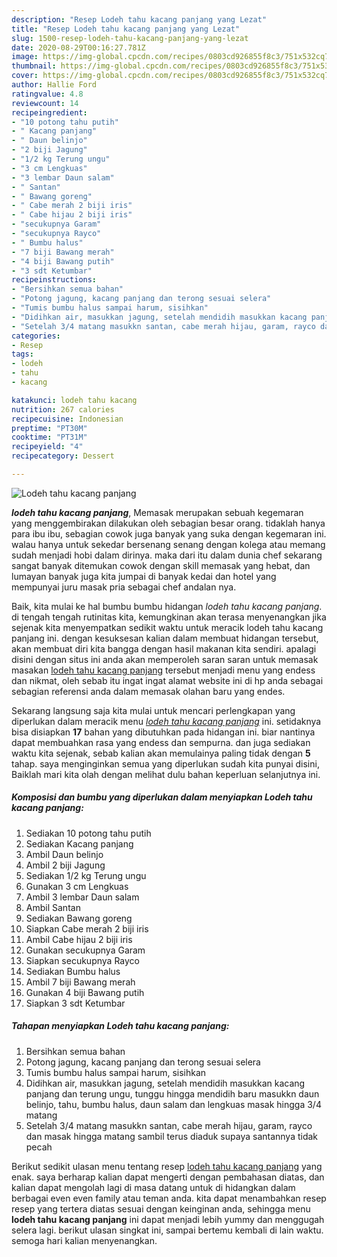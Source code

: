 ```yaml
---
description: "Resep Lodeh tahu kacang panjang yang Lezat"
title: "Resep Lodeh tahu kacang panjang yang Lezat"
slug: 1500-resep-lodeh-tahu-kacang-panjang-yang-lezat
date: 2020-08-29T00:16:27.781Z
image: https://img-global.cpcdn.com/recipes/0803cd926855f8c3/751x532cq70/lodeh-tahu-kacang-panjang-foto-resep-utama.jpg
thumbnail: https://img-global.cpcdn.com/recipes/0803cd926855f8c3/751x532cq70/lodeh-tahu-kacang-panjang-foto-resep-utama.jpg
cover: https://img-global.cpcdn.com/recipes/0803cd926855f8c3/751x532cq70/lodeh-tahu-kacang-panjang-foto-resep-utama.jpg
author: Hallie Ford
ratingvalue: 4.8
reviewcount: 14
recipeingredient:
- "10 potong tahu putih"
- " Kacang panjang"
- " Daun belinjo"
- "2 biji Jagung"
- "1/2 kg Terung ungu"
- "3 cm Lengkuas"
- "3 lembar Daun salam"
- " Santan"
- " Bawang goreng"
- " Cabe merah 2 biji iris"
- " Cabe hijau 2 biji iris"
- "secukupnya Garam"
- "secukupnya Rayco"
- " Bumbu halus"
- "7 biji Bawang merah"
- "4 biji Bawang putih"
- "3 sdt Ketumbar"
recipeinstructions:
- "Bersihkan semua bahan"
- "Potong jagung, kacang panjang dan terong sesuai selera"
- "Tumis bumbu halus sampai harum, sisihkan"
- "Didihkan air, masukkan jagung, setelah mendidih masukkan kacang panjang dan terung ungu, tunggu hingga mendidih baru masukkn daun belinjo, tahu, bumbu halus, daun salam dan lengkuas masak hingga 3/4 matang"
- "Setelah 3/4 matang masukkn santan, cabe merah hijau, garam, rayco dan masak hingga matang sambil terus diaduk supaya santannya tidak pecah"
categories:
- Resep
tags:
- lodeh
- tahu
- kacang

katakunci: lodeh tahu kacang 
nutrition: 267 calories
recipecuisine: Indonesian
preptime: "PT30M"
cooktime: "PT31M"
recipeyield: "4"
recipecategory: Dessert

---
```



![Lodeh tahu kacang panjang](https://img-global.cpcdn.com/recipes/0803cd926855f8c3/751x532cq70/lodeh-tahu-kacang-panjang-foto-resep-utama.jpg)

<b><i>lodeh tahu kacang panjang</i></b>, Memasak merupakan sebuah kegemaran yang menggembirakan dilakukan oleh sebagian besar orang. tidaklah hanya para ibu ibu, sebagian cowok juga banyak yang suka dengan kegemaran ini. walau hanya untuk sekedar bersenang senang dengan kolega atau memang sudah menjadi hobi dalam dirinya. maka dari itu dalam dunia chef sekarang sangat banyak ditemukan cowok dengan skill memasak yang hebat, dan lumayan banyak juga kita jumpai di banyak kedai dan hotel yang mempunyai juru masak pria sebagai chef andalan nya.



Baik, kita mulai ke hal bumbu bumbu hidangan <i>lodeh tahu kacang panjang</i>. di tengah tengah rutinitas kita, kemungkinan akan terasa menyenangkan jika sejenak kita menyempatkan sedikit waktu untuk meracik lodeh tahu kacang panjang ini. dengan kesuksesan kalian dalam membuat hidangan tersebut, akan membuat diri kita bangga dengan hasil makanan kita sendiri. apalagi disini dengan situs ini anda akan memperoleh saran saran untuk memasak masakan <u>lodeh tahu kacang panjang</u> tersebut menjadi menu yang endess dan nikmat, oleh sebab itu ingat ingat alamat website ini di hp anda sebagai sebagian referensi anda dalam memasak olahan baru yang endes.


Sekarang langsung saja kita mulai untuk mencari perlengkapan yang diperlukan dalam meracik menu <u><i>lodeh tahu kacang panjang</i></u> ini. setidaknya bisa disiapkan <b>17</b> bahan yang dibutuhkan pada hidangan ini. biar nantinya dapat membuahkan rasa yang endess dan sempurna. dan juga sediakan waktu kita sejenak, sebab kalian akan memulainya paling tidak dengan <b>5</b> tahap. saya menginginkan semua yang diperlukan sudah kita punyai disini, Baiklah mari kita olah dengan melihat dulu bahan keperluan selanjutnya ini.

<!--inarticleads1-->

##### Komposisi dan bumbu yang diperlukan dalam menyiapkan Lodeh tahu kacang panjang:

1. Sediakan 10 potong tahu putih
1. Sediakan  Kacang panjang
1. Ambil  Daun belinjo
1. Ambil 2 biji Jagung
1. Sediakan 1/2 kg Terung ungu
1. Gunakan 3 cm Lengkuas
1. Ambil 3 lembar Daun salam
1. Ambil  Santan
1. Sediakan  Bawang goreng
1. Siapkan  Cabe merah 2 biji iris
1. Ambil  Cabe hijau 2 biji iris
1. Gunakan secukupnya Garam
1. Siapkan secukupnya Rayco
1. Sediakan  Bumbu halus
1. Ambil 7 biji Bawang merah
1. Gunakan 4 biji Bawang putih
1. Siapkan 3 sdt Ketumbar




<!--inarticleads2-->

##### Tahapan menyiapkan Lodeh tahu kacang panjang:

1. Bersihkan semua bahan
1. Potong jagung, kacang panjang dan terong sesuai selera
1. Tumis bumbu halus sampai harum, sisihkan
1. Didihkan air, masukkan jagung, setelah mendidih masukkan kacang panjang dan terung ungu, tunggu hingga mendidih baru masukkn daun belinjo, tahu, bumbu halus, daun salam dan lengkuas masak hingga 3/4 matang
1. Setelah 3/4 matang masukkn santan, cabe merah hijau, garam, rayco dan masak hingga matang sambil terus diaduk supaya santannya tidak pecah




Berikut sedikit ulasan menu tentang resep <u>lodeh tahu kacang panjang</u> yang enak. saya berharap kalian dapat mengerti dengan pembahasan diatas, dan kalian dapat mengolah lagi di masa datang untuk di hidangkan dalam berbagai even even family atau teman anda. kita dapat menambahkan resep resep yang tertera diatas sesuai dengan keinginan anda, sehingga menu <b>lodeh tahu kacang panjang</b> ini dapat menjadi lebih yummy dan menggugah selera lagi. berikut ulasan singkat ini, sampai bertemu kembali di lain waktu. semoga hari kalian menyenangkan.
